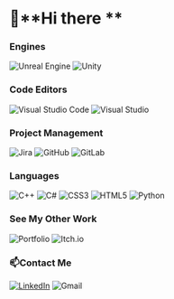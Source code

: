 # 👋**Hi there **

### **Engines**
![Unreal Engine](https://img.shields.io/badge/unrealengine-%23313131.svg?style=for-the-badge&logo=unrealengine&logoColor=white)
![Unity](https://img.shields.io/badge/unity-%23000000.svg?style=for-the-badge&logo=unity&logoColor=white)

### **Code Editors**
![Visual Studio Code](https://img.shields.io/badge/Visual%20Studio%20Code-0078d7.svg?style=for-the-badge&logo=visual-studio-code&logoColor=white)
![Visual Studio](https://img.shields.io/badge/Visual%20Studio-5C2D91.svg?style=for-the-badge&logo=visual-studio&logoColor=white)

### **Project Management**
![Jira](https://img.shields.io/badge/jira-%230A0FFF.svg?style=for-the-badge&logo=jira&logoColor=white)
![GitHub](https://img.shields.io/badge/github-%23121011.svg?style=for-the-badge&logo=github&logoColor=white)
![GitLab](https://img.shields.io/badge/gitlab-%23181717.svg?style=for-the-badge&logo=gitlab&logoColor=white)

### **Languages**
![C++](https://img.shields.io/badge/c++-%2300599C.svg?style=for-the-badge&logo=c%2B%2B&logoColor=white)
![C#](https://img.shields.io/badge/c%23-%23239120.svg?style=for-the-badge&logo=csharp&logoColor=white)
![CSS3](https://img.shields.io/badge/css3-%231572B6.svg?style=for-the-badge&logo=css3&logoColor=white)
![HTML5](https://img.shields.io/badge/html5-%23E34F26.svg?style=for-the-badge&logo=html5&logoColor=white)
![Python](https://img.shields.io/badge/python-3670A0?style=for-the-badge&logo=python&logoColor=ffdd54)

### **See My Other Work**
![Portfolio](https://img.shields.io/badge/Portfolio-%23000000.svg?style=for-the-badge&logo=firefox&logoColor=#FF7139)
![Itch.io](https://img.shields.io/badge/Itch-%23FF0B34.svg?style=for-the-badge&logo=Itch.io&logoColor=white)

### 📫**Contact Me**
[![LinkedIn](https://img.shields.io/badge/linkedin-%230077B5.svg?style=for-the-badge&logo=linkedin&logoColor=white)](https://www.linkedin.com/in/cameron-reid-9730301b6/)
![Gmail](https://img.shields.io/badge/Gmail-D14836?style=for-the-badge&logo=gmail&logoColor=white)

<!--
**reidcam/reidcam** is a ✨ _special_ ✨ repository because its `README.md` (this file) appears on your GitHub profile.

Here are some ideas to get you started:

- 🔭 I’m currently working on ...
- 🌱 I’m currently learning ...
- 👯 I’m looking to collaborate on ...
- 🤔 I’m looking for help with ...
- 💬 Ask me about ...
- 📫 How to reach me: ...
- 😄 Pronouns: ...
- ⚡ Fun fact: ...
-->

